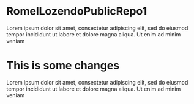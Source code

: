 # RomelLozendoPublicRepo1
Lorem ipsum dolor sit amet, consectetur adipiscing elit, sed do eiusmod tempor incididunt ut labore et dolore magna aliqua. Ut enim ad minim veniam

# This is some changes
Lorem ipsum dolor sit amet, consectetur adipiscing elit, sed do eiusmod tempor incididunt ut labore et dolore magna aliqua. Ut enim ad minim veniam

